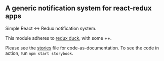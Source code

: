 ## A generic notification system for react-redux apps

Simple React <-> Redux notification system.

This module adheres to [redux duck](https://github.com/erikras/ducks-modular-redux), with some ++.

Please see the [stories](./stories.js) file for code-as-documentation. To see the code in action, run `npm start storybook`.
